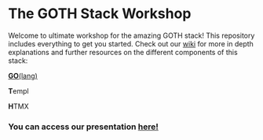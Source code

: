 # The GOTH Stack Workshop

Welcome to ultimate workshop for the amazing GOTH stack!
This repository includes everything to get you started. Check out our [wiki](https://github.com/sebivenlo/esd-2024-goth-stack/wiki) for more in depth explanations and further resources on the different components of this stack:

[**GO**(lang)](https://github.com/sebivenlo/esd-2024-goth-stack/wiki/Go(lang))

**T**empl

**H**TMX

### You can access our presentation [here!](https://docs.google.com/presentation/d/1MBlG37scUIHHo-2aYl6CpdQ_G5TpJy3xJb5QM7ev5vg/edit?usp=sharing)
